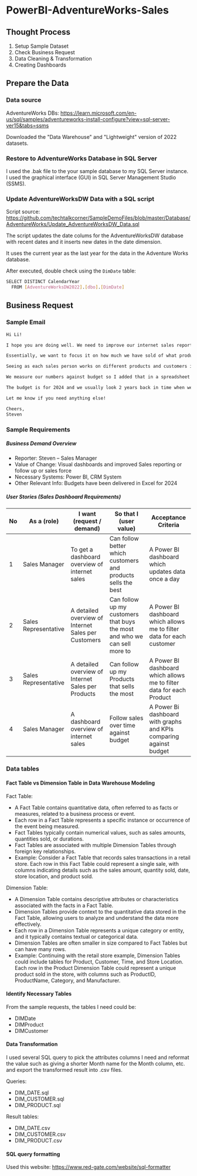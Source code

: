 # PowerBI-AdventureWorks-Sales

## Thought Process

1. Setup Sample Dataset
2. Check Business Request
3. Data Cleaning & Transformation
4. Creating Dashboards


## Prepare the Data

### Data source

AdventureWorks DBs: https://learn.microsoft.com/en-us/sql/samples/adventureworks-install-configure?view=sql-server-ver15&tabs=ssms

Downloaded the "Data Warehouse" and "Lightweight" version of 2022 datasets.

### Restore to AdventureWorks Database in SQL Server

I used the .bak file to the your sample database to my SQL Server instance. I used the graphical interface (GUI) in SQL Server Management Studio (SSMS).


### Update AdventureWorksDW Data with a SQL script

Script source: https://github.com/techtalkcorner/SampleDemoFiles/blob/master/Database/AdventureWorks/Update_AdventureWorksDW_Data.sql

The script updates the date colums for the AdventureWorksDW database with recent dates and it inserts new dates in the date dimension. 

It uses the current year as the last year for the data in the Adventure Works database.

After executed, double check using the `DimDate` table:
```bash
SELECT DISTINCT CalendarYear
  FROM [AdventureWorksDW2022].[dbo].[DimDate]
```

## Business Request

### Sample Email

```bash
Hi Li!

I hope you are doing well. We need to improve our internet sales reports and want to move from static reports to visual dashboards.

Essentially, we want to focus it on how much we have sold of what products, to which clients and how it has been over time.

Seeing as each sales person works on different products and customers it would be beneficial to be able to filter them also.

We measure our numbers against budget so I added that in a spreadsheet so we can compare our values against performance. 

The budget is for 2024 and we usually look 2 years back in time when we do analysis of sales.

Let me know if you need anything else!

Cheers,
Steven
```

### Sample Requirements

##### Business Demand Overview

- Reporter: Steven – Sales Manager
- Value of Change: Visual dashboards and improved Sales reporting or follow up or sales force
- Necessary Systems: Power BI, CRM System
- Other Relevant Info: Budgets have been delivered in Excel for 2024

##### User Stories (Sales Dashboard Requirements)

| No | As a (role)            | I want (request / demand)                 | So that I (user value)                              | Acceptance Criteria                                            |
|----|------------------------|--------------------------------------------|-----------------------------------------------------|-----------------------------------------------------------------|
| 1  | Sales Manager          | To get a dashboard overview of internet sales | Can follow better which customers and products sells the best | A Power BI dashboard which updates data once a day              |
| 2  | Sales Representative  | A detailed overview of Internet Sales per Customers | Can follow up my customers that buys the most and who we can sell more to | A Power BI dashboard which allows me to filter data for each customer |
| 3  | Sales Representative  | A detailed overview of Internet Sales per Products | Can follow up my Products that sells the most        | A Power BI dashboard which allows me to filter data for each Product |
| 4  | Sales Manager          | A dashboard overview of internet sales       | Follow sales over time against budget                | A Power Bi dashboard with graphs and KPIs comparing against budget |


### Data tables

#### Fact Table vs Dimension Table in Data Warehouse Modeling

Fact Table:

- A Fact Table contains quantitative data, often referred to as facts or measures, related to a business process or event.
- Each row in a Fact Table represents a specific instance or occurrence of the event being measured.
- Fact Tables typically contain numerical values, such as sales amounts, quantities sold, or durations.
- Fact Tables are associated with multiple Dimension Tables through foreign key relationships.
- Example: Consider a Fact Table that records sales transactions in a retail store. Each row in this Fact Table could represent a single sale, with columns indicating details such as the sales amount, quantity sold, date, store location, and product sold.

Dimension Table:

- A Dimension Table contains descriptive attributes or characteristics associated with the facts in a Fact Table.
- Dimension Tables provide context to the quantitative data stored in the Fact Table, allowing users to analyze and understand the data more effectively.
- Each row in a Dimension Table represents a unique category or entity, and it typically contains textual or categorical data.
- Dimension Tables are often smaller in size compared to Fact Tables but can have many rows.
- Example: Continuing with the retail store example, Dimension Tables could include tables for Product, Customer, Time, and Store Location. Each row in the Product Dimension Table could represent a unique product sold in the store, with columns such as ProductID, ProductName, Category, and Manufacturer.

#### Identify Necessary Tables

From the sample requests, the tables I need could be:

- DIMDate
- DIMProduct
- DIMCustomer


#### Data Transformation

I used several SQL query to pick the attributes columns I need and reformat the value such as giving a shorter Month name for the Month column, etc. and export the transformed result into .csv files.

Queries:

- DIM_DATE.sql
- DIM_CUSTOMER.sql
- DIM_PRODUCT.sql

Result tables:

- DIM_DATE.csv
- DIM_CUSTOMER.csv
- DIM_PRODUCT.csv


#### SQL query formatting

Used this website:
https://www.red-gate.com/website/sql-formatter

